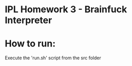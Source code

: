 # IPL Homework 3 - Brainfuck Interpreter
# How to run:
Execute the 'run.sh' script from the src folder

